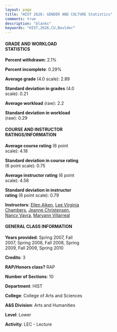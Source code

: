 ```yaml
---
layout: page
title: "HIST 2626: GENDER AND CULTURE Statistics"
comments: true
description: "blanks"
keywords: "HIST,2626,CU,Boulder"
---
```

<head>
<script src="https://ajax.googleapis.com/ajax/libs/jquery/2.1.3/jquery.min.js"></script>
<script src="https://dl.dropboxusercontent.com/s/pc42nxpaw1ea4o9/highcharts.js?dl=0"></script>
<!-- <script src="../assets/js/highcharts.js"></script> -->
<style type="text/css">@font-face {
	font-family: "Bebas Neue";
	src: url(https://www.filehosting.org/file/details/544349/BebasNeue Regular.otf) format("opentype");
	}
	h1.Bebas { 
		font-family: "Bebas Neue", Verdana, Tahoma;
	}
</style>
</head>
<body>
	<div id="container" style="float: right; width: 45%; height: 88%; margin-left: 2.5%; margin-right: 2.5%;"></div>
	<script language="JavaScript">
		$(document).ready(function() {
		var chart = {type: 'column'};
		var title = {text: 'Grade Distribution'};
		var xAxis = {categories: ['A','B','C','D','F'],crosshair: true};
		var yAxis = {min: 0,title: {text: 'Percentage'}};
		var tooltip = {headerFormat: '<center><b><span style="font-size:20px">{point.key}</span></b></center>',
		               pointFormat: '<td style="padding:0"><b>{point.y:.1f}%</b></td>',
		               footerFormat: '</table>',shared: true,useHTML: true};
		var plotOptions = {column: {pointPadding: 0.0,borderWidth: 0}};  
		var credits = {enabled: false};var series= [{name: 'Percent',data: [24.82,50.61,19.25,3.3,2.01,]}];
		var json = {};
		json.chart = chart;
		json.title = title;
		json.tooltip = tooltip;
		json.xAxis = xAxis;
		json.yAxis = yAxis;  
		json.series = series;
		json.plotOptions = plotOptions;  
		json.credits = credits;
		$('#container').highcharts(json);
	});
	</script>
</body>
			   
#### GRADE AND WORKLOAD STATISTICS

**Percent withdrawn**: 2.1%

**Percent incomplete**: 0.29%

**Average grade** (4.0 scale): 2.89

**Standard deviation in grades** (4.0 scale): 0.21

**Average workload** (raw): 2.2

**Standard deviation in workload** (raw): 0.29

#### COURSE AND INSTRUCTOR RATINGS/INFORMATION

**Average course rating** (6 point scale): 4.18

**Standard deviation in course rating** (6 point scale): 0.75

**Average instructor rating** (6 point scale): 4.58

**Standard deviation in instructor rating** (6 point scale): 0.79

**Instructors**: <a href='../../instructors/Ellen_Aiken'>Ellen Aiken</a>, <a href='../../instructors/Lee_Virginia_Chambers'>Lee Virginia Chambers</a>, <a href='../../instructors/Jeanne_Christensen'>Jeanne Christensen</a>, <a href='../../instructors/Nancy_Vavra'>Nancy Vavra</a>, <a href='../../instructors/Maryann_Villarreal'>Maryann Villarreal</a>

#### GENERAL CLASS INFORMATION

**Years provided**: Spring 2007, Fall 2007, Spring 2008, Fall 2008, Spring 2009, Fall 2009, Spring 2010

**Credits**: 3

**RAP/Honors class?** RAP

**Number of Sections**: 10

**Department**: HIST

**College**: College of Arts and Sciences

**A&S Division**: Arts and Humanities

**Level**: Lower

**Activity**: LEC - Lecture
